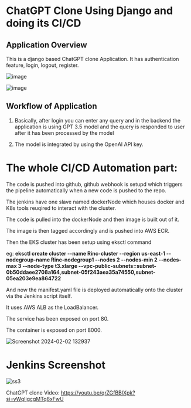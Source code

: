 # ChatGPT Clone Using Django and doing its CI/CD

## Application Overview
This is a django based ChatGPT clone Application. It has authentication feature, login, logout, register.

![image](https://github.com/SANDEEP-NAYAK/django-GPT-3.5-ChatBot/assets/77114339/0d229dc6-b67f-4989-aac6-2b0e5608a9a0)

![image](https://github.com/SANDEEP-NAYAK/django-GPT-3.5-ChatBot/assets/77114339/d94b5e58-a3ad-4786-8623-c04c75d62eb6)

## Workflow of Application
1.  Basically, after login you can enter any query and in the backend the application is using GPT 3.5 model and the query is responded to user after it has been processed by the model

2.  The model is integrated by using the OpenAI API key.

# The whole CI/CD Automation part:
The code is pushed into github, github webhook is setupd which triggers the pipeline automatically when a new code is pushed to the repo.

The jenkins have one slave named dockerNode which houses docker and K8s tools reuqired to interact with the cluster.

The code is pulled into the dockerNode and then image is built out of it.

The image is then tagged accordingly and is pushed into AWS ECR.

Then the EKS cluster has been setup using eksctl command

eg: **eksctl create cluster --name Rinc-cluster --region us-east-1 --nodegroup-name Rinc-nodegroup1 --nodes 2 --nodes-min 2 --nodes-max 3 --node-type t3.xlarge --vpc-public-subnets=subnet-0b50ddaee2708a164,subnet-05f243aea35a74550,subnet-05ea203e9ea864722**

And now the manifest.yaml file is deployed automatically onto the cluster via the Jenkins script itself.

It uses AWS ALB as the LoadBalancer.

The service has been exposed on port 80.

The container is exposed on port 8000.

![Screenshot 2024-02-02 132937](https://github.com/SANDEEP-NAYAK/django-GPT-3.5-ChatBot/assets/77114339/7fd3ffe9-4411-4b45-b027-e137edab4c8e)

# Jenkins Screenshot

![ss3](https://github.com/SANDEEP-NAYAK/django-GPT-3.5-ChatBot/assets/77114339/b6417de2-ba59-43a4-ba67-fdd98791cd72)

ChatGPT clone Video: https://youtu.be/qrZGfBBlXpk?si=yWqIigcgMTq8xFwU
